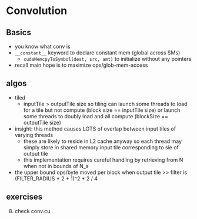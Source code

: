 # Convolution
## Basics
- you know what conv is
- ```__constant__``` keyword to declare constant mem (global across SMs)
    - ```cudaMemcpyToSymbol(dest, src, amt)``` to initialize without any pointers
- recall main hope is to maximize ops/glob-mem-access
## algos
- tiled
    - inputTile > outputTile size so tiling can launch some threads to load for a tile but not compute (block size == inputTile size) or launch some threads to doubly load and all compute (blockSize == outputTile size)
- insight: this method causes LOTS of overlap between input tiles of varying threads
    - these are likely to reside in L2 cache anyway so each thread may simply store in shared memory input tile corresponding to sie of output tile
    - this implementation requires careful handling by retrieving from N when not in bounds of N_s
- the upper bound ops/byte moved per block when output tile >> filter is (FILTER_RADIUS * 2 + 1)^2 * 2 / 4
## exercises
8. check conv.cu